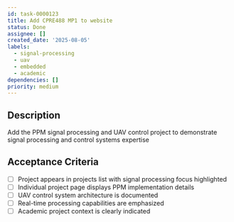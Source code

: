 ```yaml
---
id: task-0000123
title: Add CPRE488 MP1 to website
status: Done
assignee: []
created_date: '2025-08-05'
labels:
  - signal-processing
  - uav
  - embedded
  - academic
dependencies: []
priority: medium
---
```


## Description

Add the PPM signal processing and UAV control project to demonstrate signal processing and control systems expertise

## Acceptance Criteria

- [ ] Project appears in projects list with signal processing focus highlighted
- [ ] Individual project page displays PPM implementation details
- [ ] UAV control system architecture is documented
- [ ] Real-time processing capabilities are emphasized
- [ ] Academic project context is clearly indicated
